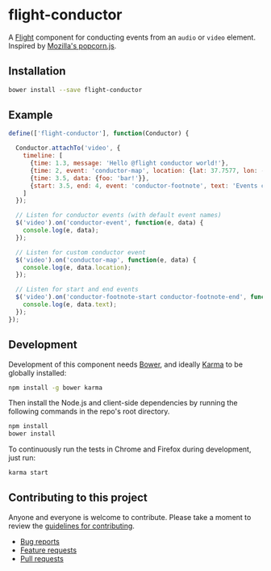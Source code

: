 # flight-conductor

A [Flight](https://github.com/twitter/flight) component for conducting events from an `audio` or `video` element. Inspired by [Mozilla's popcorn.js](http://popcornjs.org).

## Installation

```bash
bower install --save flight-conductor
```
## Example

```javascript
define(['flight-conductor'], function(Conductor) {

  Conductor.attachTo('video', {
    timeline: [
      {time: 1.3, message: 'Hello @flight conductor world!'},
      {time: 2, event: 'conductor-map', location: {lat: 37.7577, lon: -122.4376}},
      {time: 3.5, data: {foo: 'bar!'}},
      {start: 3.5, end: 4, event: 'conductor-footnote', text: 'Events can be one-off or have a start and end.'}
    ]
  });

  // Listen for conductor events (with default event names)
  $('video').on('conductor-event', function(e, data) {
    console.log(e, data);
  });

  // Listen for custom conductor event
  $('video').on('conductor-map', function(e, data) {
    console.log(e, data.location);
  });

  // Listen for start and end events
  $('video').on('conductor-footnote-start conductor-footnote-end', function(e, data) {
    console.log(e, data.text);
  });
});
```

## Development

Development of this component needs [Bower](http://bower.io), and ideally
[Karma](http://karma-runner.github.io) to be globally installed:

```bash
npm install -g bower karma
```

Then install the Node.js and client-side dependencies by running the following
commands in the repo's root directory.

```bash
npm install
bower install
```

To continuously run the tests in Chrome and Firefox during development, just run:

```bash
karma start
```

## Contributing to this project

Anyone and everyone is welcome to contribute. Please take a moment to
review the [guidelines for contributing](CONTRIBUTING.md).

* [Bug reports](CONTRIBUTING.md#bugs)
* [Feature requests](CONTRIBUTING.md#features)
* [Pull requests](CONTRIBUTING.md#pull-requests)
